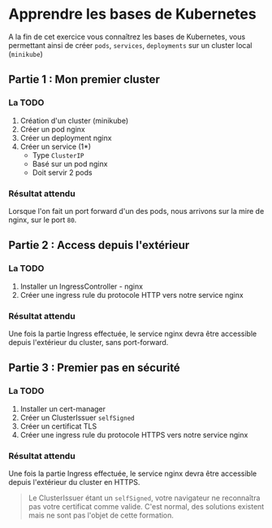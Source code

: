 # Apprendre les bases de Kubernetes

A la fin de cet exercice vous connaîtrez les bases de Kubernetes, vous permettant ainsi de créer `pods`, `services`, `deployments` sur un cluster local (`minikube`)

## Partie 1 : Mon premier cluster

### La TODO

1. Création d'un cluster (minikube)
1. Créer un pod nginx
1. Créer un deployment nginx
1. Créer un service (1*)
    * Type `ClusterIP`
    * Basé sur un pod nginx
    * Doit servir 2 pods

### Résultat attendu

Lorsque l'on fait un port forward d'un des pods, nous arrivons sur la mire de nginx, sur le port `80`.

## Partie 2 : Access depuis l'extérieur

### La TODO

1. Installer un IngressController - nginx
1. Créer une ingress rule du protocole HTTP vers notre service nginx

### Résultat attendu

Une fois la partie Ingress effectuée, le service nginx devra être accessible depuis l'extérieur du cluster, sans port-forward.

## Partie 3 : Premier pas en sécurité

### La TODO

1. Installer un cert-manager
1. Créer un ClusterIssuer `selfSigned`
1. Créer un certificat TLS
1. Créer une ingress rule du protocole HTTPS vers notre service nginx

### Résultat attendu

Une fois la partie Ingress effectuée, le service nginx devra être accessible depuis l'extérieur du cluster en HTTPS.

> Le ClusterIssuer étant un `selfSigned`, votre navigateur ne reconnaîtra pas votre certificat comme valide. C'est normal, des solutions existent mais ne sont pas l'objet de cette formation.
